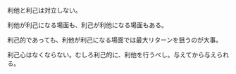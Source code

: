 利他と利己は対立しない。

利他が利己になる場面も、利己が利他になる場面もある。

利己的であっても、利他が利己になる場面では最大リターンを狙うのが大事。

利己心はなくならない。むしろ利己的に、利他を行うべし。与えてから与えられる。
